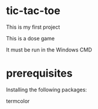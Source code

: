 # tic-tac-toe
This is my first project

This is a dose game

It must be run in the Windows CMD

# prerequisites

Installing the following packages:

  termcolor


